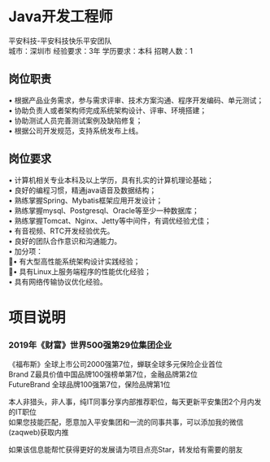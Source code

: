 # Java开发工程师
平安科技-平安科技快乐平安团队  
城市：深圳市 经验要求：3年 学历要求：本科  招聘人数：1

## 岗位职责
• 根据产品业务需求，参与需求评审、技术方案沟通、程序开发编码、单元测试；   
• 协助负责人或者架构师完成系统架构设计、评审、环境搭建；   
• 协助测试人员完善测试案例及缺陷修复；   
• 根据公司开发规范，支持系统发布上线。

## 岗位要求
• 计算机相关专业本科及以上学历，具有扎实的计算机理论基础；   
• 良好的编程习惯，精通java语音及数据结构；   
• 熟练掌握Spring、Mybatis框架应用开发设计；   
• 熟练掌握mysql、Postgresql、Oracle等至少一种数据库；    
• 熟练掌握Tomcat、Nginx、Jetty等中间件，有调优经验尤佳；   
• 有音视频、RTC开发经验优先。   
• 良好的团队合作意识和沟通能力。   
• 加分项：   
• 有大型高性能系统架构设计实践经验；   
• 具有Linux上服务端程序的性能优化经验；   
   • 具有网络传输协议优化经验。

# 项目说明

### 2019年《财富》世界500强第29位集团企业
《福布斯》全球上市公司2000强第7位，蝉联全球多元保险企业首位  
Brand Z最具价值中国品牌100强榜单第7位，金融品牌第2位  
FutureBrand 全球品牌100强第7位，保险品牌第1位

本人非猎头，非人事，纯IT同事分享内部推荐职位，每天更新平安集团2个月内发的IT职位  
如果您技能匹配，愿意加入平安集团和一流的同事共事，可以添加我的微信(zaqweb)获取内推 

如果该信息能帮忙获得更好的发展请为项目点亮Star，转发给有需要的朋友




